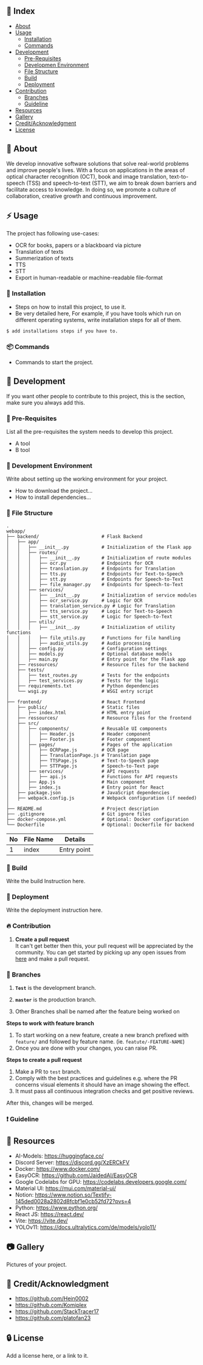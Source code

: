 ## :ledger: Index

- [About](#beginner-about)
- [Usage](#zap-usage)
  - [Installation](#electric_plug-installation)
  - [Commands](#package-commands)
- [Development](#wrench-development)
  - [Pre-Requisites](#notebook-pre-requisites)
  - [Developmen Environment](#nut_and_bolt-development-environment)
  - [File Structure](#file_folder-file-structure)
  - [Build](#hammer-build)  
  - [Deployment](#rocket-deployment)  
- [Contribution](#fire-contribution)
  - [Branches](#cactus-branches)
  - [Guideline](#exclamation-guideline)  
- [Resources](#page_facing_up-resources)
- [Gallery](#camera-gallery)
- [Credit/Acknowledgment](#star2-creditacknowledgment)
- [License](#lock-license)

##  :beginner: About
We develop innovative software solutions that solve real-world problems and improve people's lives. With a focus on applications in the areas of optical character recognition (OCT), book and image translation, text-to-speech (TSS) and speech-to-text (STT), we aim to break down barriers and facilitate access to knowledge. In doing so, we promote a culture of collaboration, creative growth and continuous improvement.

## :zap: Usage
The project has following use-cases:
- OCR for books, papers or a blackboard via picture
- Translation of texts
- Summerization of texts
- TTS
- STT
- Export in human-readable or machine-readable file-format
###  :electric_plug: Installation
- Steps on how to install this project, to use it.
- Be very detailed here, For example, if you have tools which run on different operating systems, write installation steps for all of them.

```
$ add installations steps if you have to.
```

###  :package: Commands
- Commands to start the project.

##  :wrench: Development
If you want other people to contribute to this project, this is the section, make sure you always add this.

### :notebook: Pre-Requisites
List all the pre-requisites the system needs to develop this project.
- A tool
- B tool

###  :nut_and_bolt: Development Environment
Write about setting up the working environment for your project.
- How to download the project...
- How to install dependencies...


###  :file_folder: File Structure
```
.
webapp/
├── backend/                       # Flask Backend
│   ├── app/
│   │   ├── __init__.py            # Initialization of the Flask app
│   │   ├── routes/
│   │   │   ├── __init__.py        # Initialization of route modules
│   │   │   ├── ocr.py             # Endpoints for OCR
│   │   │   ├── translation.py     # Endpoints for Translation
│   │   │   ├── tts.py             # Endpoints for Text-to-Speech
│   │   │   ├── stt.py             # Endpoints for Speech-to-Text
│   │   │   ├── file_manager.py    # Endpoints for Speech-to-Text
│   │   ├── services/
│   │   │   ├── __init__.py        # Initialization of service modules
│   │   │   ├── ocr_service.py     # Logic for OCR
│   │   │   ├── translation_service.py # Logic for Translation
│   │   │   ├── tts_service.py     # Logic for Text-to-Speech
│   │   │   ├── stt_service.py     # Logic for Speech-to-Text
│   │   ├── utils/
│   │   │   ├── __init__.py        # Initialization of utility functions
│   │   │   ├── file_utils.py      # Functions for file handling
│   │   │   ├── audio_utils.py     # Audio processing
│   │   ├── config.py              # Configuration settings
│   │   ├── models.py              # Optional database models
│   │   ├── main.py                # Entry point for the Flask app
│   ├── ressources/                # Resource files for the backend
│   ├── tests/
│   │   ├── test_routes.py         # Tests for the endpoints
│   │   ├── test_services.py       # Tests for the logic
│   ├── requirements.txt           # Python dependencies
│   └── wsgi.py                    # WSGI entry script
│
├── frontend/                      # React Frontend
│   ├── public/                    # Static files
│   │   ├── index.html             # HTML entry point
│   ├── ressources/                # Resource files for the frontend
│   ├── src/
│   │   ├── components/            # Reusable UI components
│   │   │   ├── Header.js          # Header component
│   │   │   ├── Footer.js          # Footer component
│   │   ├── pages/                 # Pages of the application
│   │   │   ├── OCRPage.js         # OCR page
│   │   │   ├── TranslationPage.js # Translation page
│   │   │   ├── TTSPage.js         # Text-to-Speech page
│   │   │   ├── STTPage.js         # Speech-to-Text page
│   │   ├── services/              # API requests
│   │   │   ├── api.js             # Functions for API requests
│   │   ├── App.js                 # Main component
│   │   ├── index.js               # Entry point for React
│   ├── package.json               # JavaScript dependencies
│   ├── webpack.config.js          # Webpack configuration (if needed)
│
├── README.md                      # Project description
├── .gitignore                     # Git ignore files
├── docker-compose.yml             # Optional: Docker configuration
└── Dockerfile                     # Optional: Dockerfile for backend
```

| No | File Name | Details 
|----|------------|-------|
| 1  | index | Entry point

###  :hammer: Build
Write the build Instruction here.

### :rocket: Deployment
Write the deployment instruction here.

 ###  :fire: Contribution

 1. **Create a pull request** <br>
 It can't get better then this, your pull request will be appreciated by the community. You can get started by picking up any open issues from [here](https://www.notion.so/145ded0028a281848e1aea96339b7e7d?v=145ded0028a281059c53000cd49c37dd) and make a pull request.

 ### :cactus: Branches
 
1. **`Test`** is the development branch.

2. **`master`** is the production branch.

3. Other Branches shall be named after the feature being worked on

**Steps to work with feature branch**

1. To start working on a new feature, create a new branch prefixed with `feature/` and followed by feature name. (ie. `featute/-FEATURE-NAME`)
2. Once you are done with your changes, you can raise PR.

**Steps to create a pull request**

1. Make a PR to `test` branch.
2. Comply with the best practices and guidelines e.g. where the PR concerns visual elements it should have an image showing the effect.
3. It must pass all continuous integration checks and get positive reviews.

After this, changes will be merged.


### :exclamation: Guideline


##  :page_facing_up: Resources
- AI-Models: https://huggingface.co/
- Discord Server: https://discord.gg/XzERCkFV
- Docker: https://www.docker.com/
- EasyOCR: https://github.com/JaidedAI/EasyOCR
- Google Codelabs for GPU: https://codelabs.developers.google.com/
- Material UI: https://mui.com/material-ui/
- Notion: https://www.notion.so/Textify-145ded0028a2802d8fcbf1e0cb52fd72?pvs=4
- Python: https://www.python.org/
- React JS: https://react.dev/
- Vite: https://vite.dev/
- YOLOv11: https://docs.ultralytics.com/de/models/yolo11/

##  :camera: Gallery
Pictures of your project.

## :star2: Credit/Acknowledgment
- https://github.com/Hein0002
- https://github.com/Komiplex
- https://github.com/StackTracer17
- https://github.com/platofan23


##  :lock: License
Add a license here, or a link to it.
